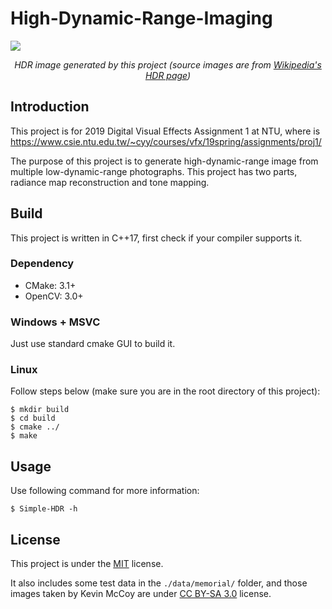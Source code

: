 # High-Dynamic-Range-Imaging
<img src="./gallery/hdr_(source images are from wikipedia's hdr page).png"><br />
<p align="center"><i>HDR image generated by this project (source images are from <a href="https://en.wikipedia.org/wiki/High-dynamic-range_imaging">Wikipedia's HDR page</a>)</i></p>

## Introduction
This project is for 2019 Digital Visual Effects Assignment 1 at NTU, where is https://www.csie.ntu.edu.tw/~cyy/courses/vfx/19spring/assignments/proj1/

The purpose of this project is to generate high-dynamic-range image from multiple low-dynamic-range photographs. This project has two parts, radiance map reconstruction and tone mapping.

## Build
This project is written in C++17, first check if your compiler supports it.

### Dependency
* CMake: 3.1+
* OpenCV: 3.0+

### Windows + MSVC
Just use standard cmake GUI to build it.

### Linux
Follow steps below (make sure you are in the root directory of this project):

```
$ mkdir build
$ cd build
$ cmake ../
$ make
```

## Usage
Use following command for more information:

```
$ Simple-HDR -h
```

## License
This project is under the [MIT](https://opensource.org/licenses/MIT) license.

It also includes some test data in the `./data/memorial/` folder, and those images taken by Kevin McCoy are under [CC BY-SA 3.0](https://creativecommons.org/licenses/by-sa/3.0/) license.